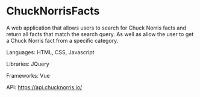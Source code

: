 # ChuckNorrisFacts

A web application that allows users to search for Chuck Norris facts and return all facts that match the search query. As well as allow the user to get a Chuck Norris fact from a specific category.

Languages: HTML, CSS, Javascript

Libraries: JQuery

Frameworks: Vue

API: https://api.chucknorris.io/

